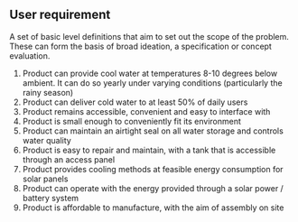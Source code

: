 ## User requirement 

A set of basic level definitions that aim to set out the scope of the problem. These can form the basis of broad ideation, a specification or concept evaluation.

1. Product can provide cool water at temperatures 8-10 degrees below ambient. It can do so yearly under varying conditions (particularly the rainy season)
2. Product can deliver cold water to at least 50% of daily users
3. Product remains accessible, convenient and easy to interface with
4. Product is small enough to conveniently fit its environment
5. Product can maintain an airtight seal on all water storage and controls water quality
6. Product is easy to repair and maintain, with a tank that is accessible through an access panel
7. Product provides cooling methods at feasible energy consumption for solar panels
8. Product can operate with the energy provided through a solar power / battery system
9. Product is affordable to manufacture, with the aim of assembly on site 
